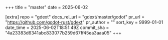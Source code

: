 +++
title = "master"
date = 2025-06-02

[extra]
repo = "gdext"
docs_rel_url = "gdext/master/godot"
pr_url = "https://github.com/godot-rust/gdext"
pr_author = ""
sort_key = 9999-01-01
date_time = 2025-06-02T18:51:49Z
commit_sha = "4a23383d6341abc833077b259d67ff45ea3aaa05"
+++


